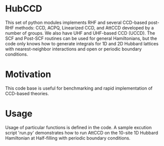 # HubCCD
This set of python modules implements RHF and several CCD-based post-RHF methods: CCD, ACPQ, Linearized CCD, and AttCCD developed by a number of groups. We also have UHF and UHF-based CCD (UCCD).
The SCF and Post-SCF routines can be used for general Hamiltonians, but the code only knows
how to generate integrals for 1D and 2D Hubbard lattices with nearest-neighbor interactions
and open or periodic boundary conditions.

# Motivation
This code base is useful for benchmarking and rapid implementation of CCD-based theories.


# Usage
Usage of particular functions is defined in the code. A sample excution script 'run.py' 
demonstrates how to run AttCCD on the 10-site 1D Hubbard Hamiltonian at Half-filling with
periodic boundary conditions.
